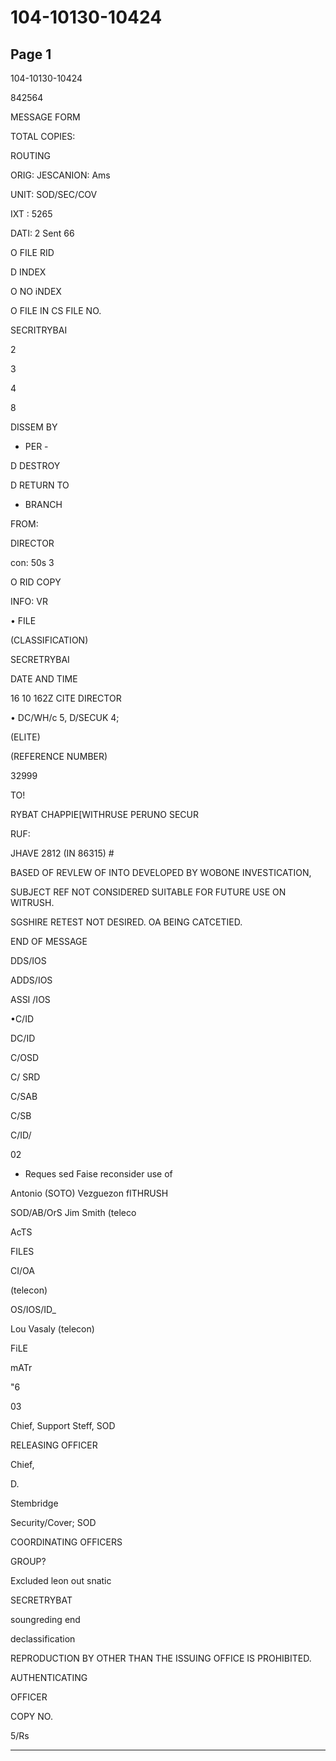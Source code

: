 # 104-10130-10424

## Page 1

104-10130-10424

842564

MESSAGE FORM

TOTAL COPIES:

ROUTING

ORIG: JESCANION: Ams

UNIT: SOD/SEC/COV

IXT : 5265

DATI: 2 Sent 66

O FILE RID

D INDEX

O NO iNDEX

O FILE IN CS FILE NO.

SECRITRYBAI

2

3

4

8

DISSEM BY

- PER -

D DESTROY

D RETURN TO

- BRANCH

FROM:

DIRECTOR

con: 50s 3

O RID COPY

INFO: VR

• FILE

(CLASSIFICATION)

SECRETRYBAI

DATE AND TIME

16 10 162Z CITE DIRECTOR

• DC/WH/c 5, D/SECUK 4;

(ELITE)

(REFERENCE NUMBER)

32999

TO!

RYBAT CHAPPIE[WITHRUSE PERUNO SECUR

RUF:

JHAVE 2812 (IN 86315) #

BASED OF REVLEW OF INTO DEVELOPED BY WOBONE INVESTICATION,

SUBJECT REF NOT CONSIDERED SUITABLE FOR FUTURE USE ON WITRUSH.

SGSHIRE RETEST NOT DESIRED. OA BEING CATCETIED.

END OF MESSAGE

DDS/IOS

ADDS/IOS

ASSI /IOS

•C/ID

DC/ID

C/OSD

C/ SRD

C/SAB

C/SB

C/ID/

02

* Reques sed Faise reconsider use of

Antonio (SOTO) Vezguezon fITHRUSH

SOD/AB/OrS Jim Smith (teleco

AcTS

FILES

CI/OA

(telecon)

OS/IOS/ID_

Lou Vasaly (telecon)

FiLE

mATr

"6

03

Chief, Support Steff, SOD

RELEASING OFFICER

Chief,

D.

Stembridge

Security/Cover; SOD

COORDINATING OFFICERS

GROUP?

Excluded leon out snatic

SECRETRYBAT

soungreding end

declassification

REPRODUCTION BY OTHER THAN THE ISSUING OFFICE IS PROHIBITED.

AUTHENTICATING

OFFICER

COPY NO.

5/Rs

---

